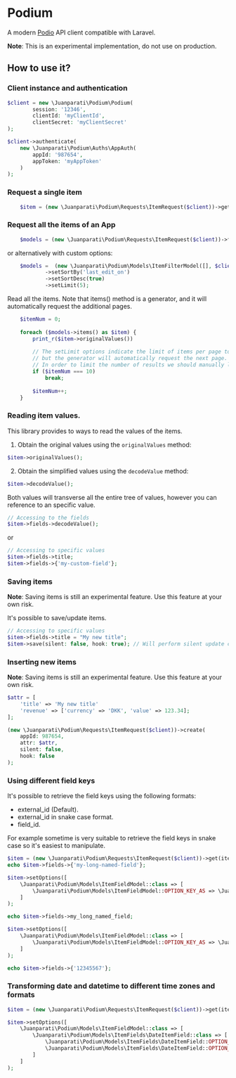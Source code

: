 # Podium

A modern [Podio](https://www.podio.com/) API client compatible with Laravel.


**Note**: This is an experimental implementation, do not use on production. 



## How to use it?


### Client instance and authentication

```php
$client = new \Juanparati\Podium\Podium(
        session: '12346',
        clientId: 'myClientId',
        clientSecret: 'myClientSecret'
);

$client->authenticate(
    new \Juanparati\Podium\Auths\AppAuth(
        appId: '987654',      
        appToken: 'myAppToken'
    )
);
```

### Request a single item

```php
    $item = (new \Juanparati\Podium\Requests\ItemRequest($client))->get(itemId: 11111111);
```

### Request all the items of an App

```php
    $models = (new \Juanparati\Podium\Requests\ItemRequest($client))->filter(appId: 987654);
```

or alternatively with custom options:

```php
    $models =  (new \Juanparati\Podium\Models\ItemFilterModel([], $client))           
            ->setSortBy('last_edit_on')
            ->setSortDesc(true)
            ->setLimit(5);
```

Read all the items. Note that items() method is a generator, and it will automatically request the additional pages.


```php
    $itemNum = 0;
    
    foreach ($models->items() as $item) {
        print_r($item->originalValues())
        
        // The setLimit options indicate the limit of items per page to the request,
        // but the generator will automatically request the next page.
        // In order to limit the number of results we should manually limit the results.
        if ($itemNum === 10)
            break;
            
        $itemNum++;   
    }
```


### Reading item values.

This library provides to ways to read the values of the items.

1. Obtain the original values using the `originalValues` method:

```php
$item->originalValues();
```

2. Obtain the simplified values using the `decodeValue` method:

```php
$item->decodeValue();
```

Both values will transverse all the entire tree of values, however you can reference to an specific value.

```php
// Accessing to the fields
$item->fields->decodeValue();
```

or 

```php
// Accessing to specific values
$item->fields->title;
$item->fields->{'my-custom-field'};
```

### Saving items

**Note**: Saving items is still an experimental feature. Use this feature at your own risk.

It's possible to save/update items.

```php
// Accessing to specific values
$item->fields->title = "My new title";
$item->save(silent: false, hook: true); // Will perform silent update calling the bounded hooks 
```


### Inserting new items

**Note**: Saving items is still an experimental feature. Use this feature at your own risk.

```php
$attr = [
    'title' => 'My new title'
    'revenue' => ['currency' => 'DKK', 'value' => 123.34];
];

(new \Juanparati\Podium\Requests\ItemRequest($client))->create(
    appId: 987654,
    attr: $attr,
    silent: false,
    hook: false
);
```

### Using different field keys

It's possible to retrieve the field keys using the following formats:

- external_id (Default).
- external_id in snake case format.
- field_id.

For example sometime is very suitable to retrieve the field keys in snake case so it's easiest to manipulate.


```php
$item = (new \Juanparati\Podium\Requests\ItemRequest($client))->get(itemId: 11111111);
echo $item->fields->{'my-long-named-field'};

$item->setOptions([
    \Juanparati\Podium\Models\ItemFieldModel::class => [
        \Juanparati\Podium\Models\ItemFieldModel::OPTION_KEY_AS => \Juanparati\Podium\Models\ItemFieldModel::KEY_AS_SNAKECASE,
    ]
);

echo $item->fields->my_long_named_field;

$item->setOptions([
    \Juanparati\Podium\Models\ItemFieldModel::class => [
        \Juanparati\Podium\Models\ItemFieldModel::OPTION_KEY_AS => \Juanparati\Podium\Models\ItemFieldModel::KEY_AS_FIELD_ID,
    ]
);

echo $item->fields->{'12345567'};
```


### Transforming date and datetime to different time zones and formats

```php
$item = (new \Juanparati\Podium\Requests\ItemRequest($client))->get(itemId: 11111111);

$item->setOptions([
    \Juanparati\Podium\Models\ItemFieldModel::class => [
        \Juanparati\Podium\Models\ItemFields\DateItemField::class => [
            \Juanparati\Podium\Models\ItemFields\DateItemField::OPTION_TIMEZONE => 'Europe/Copenhagen',
            \Juanparati\Podium\Models\ItemFields\DateItemField::OPTION_FORMAT => \Juanparati\Podium\Models\ItemFields\DateItemField::FORMAT_TIMESTAMP
        ]
    ]
);
```


